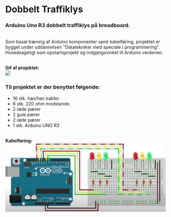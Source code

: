 # Dobbelt Traffiklys
### Arduino Uno R3 dobbelt traffiklys på breadboard.

<br />Som basal træning af Arduino komponenter samt kabelføring, projektet er bygget under uddannelsen "Datatekniker med speciale i programmering".<br />
Hovedsageligt som opstartsprojekt og indgangsvinkel til Arduino verdenen.  

<br /><b>Gif af projektet:</b><br />
![](Assets/Gifs/double_traffic_lights_gif.gif)

### Til projektet er der benyttet følgende:

* 16 stk. han/han kabler.
* 6 stk. 220 ohm modstande. 
* 2 røde pærer
* 2 gule pærer
* 2 røde pærer
* 1 stk. Arduino UNO R3 

<br /><b>Kabelføring:</b><br />
![](Assets/Images/wiering.png)

